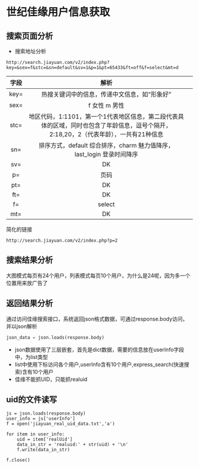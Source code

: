 # 世纪佳缘用户信息获取

## 搜索页面分析

- 搜索地址分析

 ```http
http://search.jiayuan.com/v2/index.php?key=&sex=f&stc=&sn=default&sv=1&p=1&pt=65433&ft=off&f=select&mt=d
 ```
|  字段  |                    解析                    |      |
| :--: | :--------------------------------------: | ---- |
| key= |         热搜关键词中的信息，传递中文信息，如“形象好”          |      |
| sex= |                f 女性 m 男性                 |      |
| stc= | 地区代码，1:1101，第一个1代表地区信息，第二段代表具体的区域，同时也包含了年龄信息，逗号个隔开，2:18,20，2（代表年龄），一共有21种信息 |      |
| sn=  | 排序方式，default 综合排序，charm 魅力值降序，last_login 登录时间降序 |      |
| sv=  |                    DK                    |      |
|  p=  |                    页码                    |      |
| pt=  |                    DK                    |      |
| ft=  |                    DK                    |      |
|  f=  |                  select                  |      |
| mt=  |                    DK                    |      |

简化的链接

```
http://search.jiayuan.com/v2/index.php?p=2
```

## 搜索结果分析

大图模式每页有24个用户，列表模式每页10个用户，为什么是24呢，因为多一个位置用来放广告了

## 返回结果分析

通过访问佳缘搜索接口，系统返回json格式数据，可通过response.body访问，并以json解析

```python
json_data = json.loads(response.body)	
```

- json数据使用了三层嵌套，首先是dict数据，需要的信息放在userInfo字段中，为list类型
- list中使用下标访问各个用户,userInfo含有10个用户,express_search(快速搜索)含有10个用户
- 佳缘不能抓UID，只能抓realuid

## uid的文件读写

```
js = json.loads(response.body)
user_info = js['userInfo']
f = open('jiayuan_real_uid_data.txt','a')

for item in user_info:
    uid = item['realUid']
    data_in_str = 'realuid:' + str(uid) + '\n'
    f.write(data_in_str)

f.close()
```

